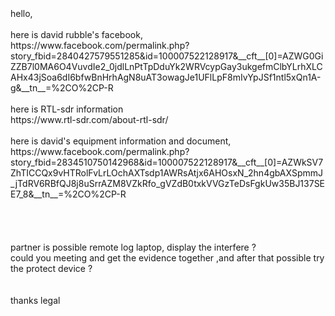 <br>
<br>
<br>
hello,<br>
<br>
here is david rubble's facebook, <br>
https://www.facebook.com/permalink.php?story_fbid=2840427579551285&id=100007522128917&__cft__[0]=AZWG0GiZZB7l0MA6O4VuvdIe2_0jdlLnPtTpDduYk2WRVcypGay3ukgefmClbYLrhXLCAHx43jSoa6dI6bfwBnHrhAgN8uAT3owagJe1UFlLpF8mIvYpJSf1ntl5xQn1A-g&__tn__=%2CO%2CP-R<br>
<br>
here is RTL-sdr information<br>
https://www.rtl-sdr.com/about-rtl-sdr/<br>
<br>
here is david's equipment information and document,<br>
https://www.facebook.com/permalink.php?story_fbid=2834510750142968&id=100007522128917&__cft__[0]=AZWkSV7ZhTICCQx9vHTRolFvLrLOchAXTsdp1AWRsAtjx6AHOsxN_2hn4gbAXSpmmJ_jTdRV6RBfQJ8j8uSrrAZM8VZkRfo_gVZdB0txkVVGzTeDsFgkUw35BJ137SEE7_8&__tn__=%2CO%2CP-R<br>
<br>
<br>
<br>
<br>
partner is possible remote log laptop, display the interfere ?<br>
could you meeting and get the evidence together ,and after that possible try the protect device ?<br>
<br>
<br>
thanks legal<br>
